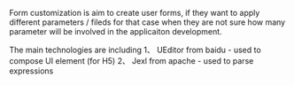 Form customization is aim to create user forms, if they want to apply different parameters / fileds for that case when they are not sure how many parameter will be involved in the applicaiton development.

The main technologies are including
1、 UEditor from baidu - used to compose UI element (for H5)
2、 Jexl from apache - used to parse expressions

